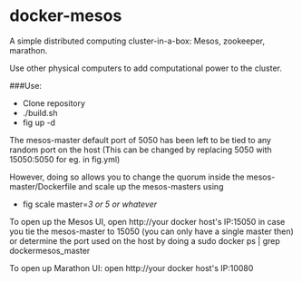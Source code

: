 docker-mesos
=====

A simple distributed computing cluster-in-a-box: Mesos, zookeeper, marathon. 

Use other physical computers to add computational power to the cluster.


###Use:
* Clone repository
* ./build.sh
* fig up -d

The mesos-master default port of 5050 has been left to be tied to any random port on the host (This can be changed by replacing 5050 with 15050:5050 for eg. in fig.yml)

However, doing so allows you to change the quorum inside the mesos-master/Dockerfile and scale up the mesos-masters using 
* fig scale master=*3 or 5 or whatever*

To open up the Mesos UI, open http://your docker host's IP:15050
in case you tie the mesos-master to 15050 (you can only have a single master then)
or determine the port used on the host by doing a 
sudo docker ps | grep dockermesos_master

To open up 
Marathon UI: open http://your docker host's IP:10080


```
